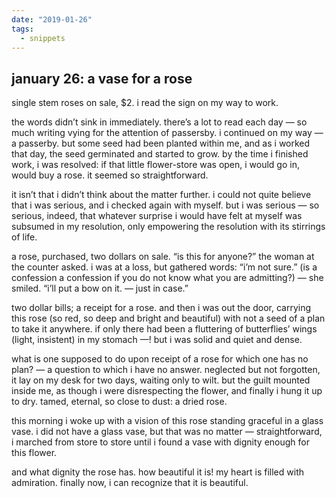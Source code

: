 ```yaml
---
date: "2019-01-26"
tags:
  - snippets
---
```

## january 26: a vase for a rose

single stem roses on sale, $2. i read the sign on my way to work.

the words didn’t sink in immediately. there’s a lot to read each day — so much writing vying for the attention of passersby. i continued on my way — a passerby. but some seed had been planted within me, and as i worked that day, the seed germinated and started to grow. by the time i finished work, i was resolved: if that little flower-store was open, i would go in, would buy a rose. it seemed so straightforward.

it isn’t that i didn’t think about the matter further. i could not quite believe that i was serious, and i checked again with myself. but i was serious — so serious, indeed, that whatever surprise i would have felt at myself was subsumed in my resolution, only empowering the resolution with its stirrings of life.

a rose, purchased, two dollars on sale. “is this for anyone?” the woman at the counter asked. i was at a loss, but gathered words: “i’m not sure.”  (is a confession a confession if you do not know what you are admitting?) — she smiled. “i’ll put a bow on it. — just in case.”

two dollar bills; a receipt for a rose. and then i was out the door, carrying this rose (so red, so deep and bright and beautiful) with not a seed of a plan to take it anywhere. if only there had been a fluttering of butterflies’ wings (light, insistent) in my stomach —! but i was solid and quiet and dense.

what is one supposed to do upon receipt of a rose for which one has no plan? — a question to which i have no answer. neglected but not forgotten, it lay on my desk for two days, waiting only to wilt. but the guilt mounted inside me, as though i were disrespecting the flower, and finally i hung it up to dry.
tamed, eternal, so close to dust: a dried rose.

this morning i woke up with a vision of this rose standing graceful in a glass vase. i did not have a glass vase, but that was no matter — straightforward, i marched from store to store until i found a vase with dignity enough for this flower.

and what dignity the rose has. how beautiful it is! my heart is filled with admiration. finally now, i can recognize that it is beautiful.
